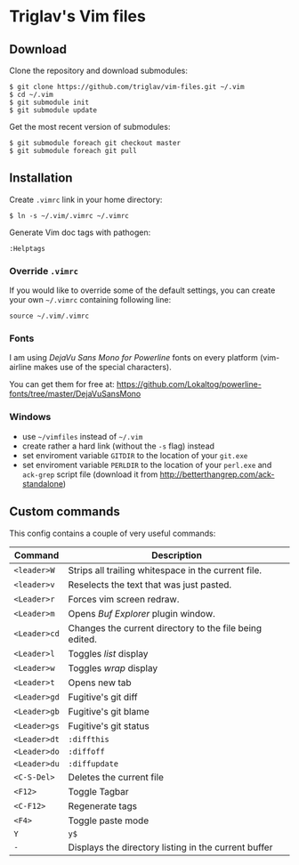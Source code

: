 # Triglav's Vim files

## Download

Clone the repository and download submodules:

    $ git clone https://github.com/triglav/vim-files.git ~/.vim
    $ cd ~/.vim
    $ git submodule init
    $ git submodule update

Get the most recent version of submodules:

    $ git submodule foreach git checkout master
    $ git submodule foreach git pull

## Installation

Create `.vimrc` link in your home directory:

    $ ln -s ~/.vim/.vimrc ~/.vimrc

Generate Vim doc tags with pathogen:

    :Helptags

### Override `.vimrc`

If you would like to override some of the default settings, you can create your
own `~/.vimrc` containing following line:

    source ~/.vim/.vimrc


### Fonts

I am using _DejaVu Sans Mono for Powerline_ fonts on every platform (vim-airline
makes use of the special characters).

You can get them for free at: https://github.com/Lokaltog/powerline-fonts/tree/master/DejaVuSansMono


### Windows

* use `~/vimfiles` instead of `~/.vim`
* create rather a hard link (without the `-s` flag) instead
* set enviroment variable `GITDIR` to the location of your `git.exe`
* set enviroment variable `PERLDIR` to the location of your `perl.exe` and `ack-grep` script file (download it from http://betterthangrep.com/ack-standalone)

## Custom commands

This config contains a couple of very useful commands:

Command      | Description
-------------|------------
`<leader>W`  | Strips all trailing whitespace in the current file.
`<leader>v`  | Reselects the text that was just pasted.
`<Leader>r`  | Forces vim screen redraw.
`<Leader>m`  | Opens _Buf Explorer_ plugin window.
`<Leader>cd` | Changes the current directory to the file being edited.
`<Leader>l`  | Toggles _list_ display
`<Leader>w`  | Toggles _wrap_ display
`<Leader>t`  | Opens new tab
`<Leader>gd` | Fugitive's git diff
`<Leader>gb` | Fugitive's git blame
`<Leader>gs` | Fugitive's git status
`<Leader>dt` | `:diffthis`
`<Leader>do` | `:diffoff`
`<Leader>du` | `:diffupdate`
`<C-S-Del>`  | Deletes the current file
`<F12>`      | Toggle Tagbar
`<C-F12>`    | Regenerate tags
`<F4>`       | Toggle paste mode
`Y`          | `y$`
`-`          | Displays the directory listing in the current buffer


